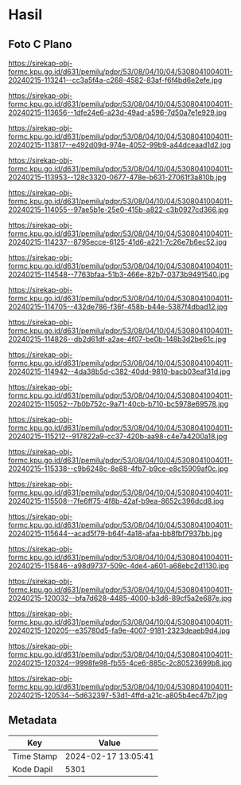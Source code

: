 # Hasil

## Foto C Plano

https://sirekap-obj-formc.kpu.go.id/d631/pemilu/pdpr/53/08/04/10/04/5308041004011-20240215-113241--cc3a5f4a-c268-4582-83af-f6f4bd6e2efe.jpg

https://sirekap-obj-formc.kpu.go.id/d631/pemilu/pdpr/53/08/04/10/04/5308041004011-20240215-113656--1dfe24e6-a23d-49ad-a596-7d50a7e1e929.jpg

https://sirekap-obj-formc.kpu.go.id/d631/pemilu/pdpr/53/08/04/10/04/5308041004011-20240215-113817--e492d09d-974e-4052-99b9-a44dceaad1d2.jpg

https://sirekap-obj-formc.kpu.go.id/d631/pemilu/pdpr/53/08/04/10/04/5308041004011-20240215-113953--128c3320-0677-478e-b631-27061f3a810b.jpg

https://sirekap-obj-formc.kpu.go.id/d631/pemilu/pdpr/53/08/04/10/04/5308041004011-20240215-114055--97ae5b1e-25e0-415b-a822-c3b0927cd366.jpg

https://sirekap-obj-formc.kpu.go.id/d631/pemilu/pdpr/53/08/04/10/04/5308041004011-20240215-114237--8795ecce-6125-41d6-a221-7c26e7b6ec52.jpg

https://sirekap-obj-formc.kpu.go.id/d631/pemilu/pdpr/53/08/04/10/04/5308041004011-20240215-114548--7763bfaa-51b3-466e-82b7-0373b9491540.jpg

https://sirekap-obj-formc.kpu.go.id/d631/pemilu/pdpr/53/08/04/10/04/5308041004011-20240215-114705--432de786-f36f-458b-b44e-5387f4dbad12.jpg

https://sirekap-obj-formc.kpu.go.id/d631/pemilu/pdpr/53/08/04/10/04/5308041004011-20240215-114826--db2d61df-a2ae-4f07-be0b-148b3d2be61c.jpg

https://sirekap-obj-formc.kpu.go.id/d631/pemilu/pdpr/53/08/04/10/04/5308041004011-20240215-114942--4da38b5d-c382-40dd-9810-bacb03eaf31d.jpg

https://sirekap-obj-formc.kpu.go.id/d631/pemilu/pdpr/53/08/04/10/04/5308041004011-20240215-115052--7b0b752c-9a71-40cb-b710-bc5978e69578.jpg

https://sirekap-obj-formc.kpu.go.id/d631/pemilu/pdpr/53/08/04/10/04/5308041004011-20240215-115212--917822a9-cc37-420b-aa98-c4e7a4200a18.jpg

https://sirekap-obj-formc.kpu.go.id/d631/pemilu/pdpr/53/08/04/10/04/5308041004011-20240215-115338--c9b6248c-8e88-4fb7-b9ce-e8c15909af0c.jpg

https://sirekap-obj-formc.kpu.go.id/d631/pemilu/pdpr/53/08/04/10/04/5308041004011-20240215-115508--7fe6ff75-4f8b-42af-b9ea-8652c396dcd8.jpg

https://sirekap-obj-formc.kpu.go.id/d631/pemilu/pdpr/53/08/04/10/04/5308041004011-20240215-115644--acad5f79-b64f-4a18-afaa-bb8fbf7937bb.jpg

https://sirekap-obj-formc.kpu.go.id/d631/pemilu/pdpr/53/08/04/10/04/5308041004011-20240215-115846--a98d9737-509c-4de4-a601-a68ebc2d1130.jpg

https://sirekap-obj-formc.kpu.go.id/d631/pemilu/pdpr/53/08/04/10/04/5308041004011-20240215-120032--bfa7d628-4485-4000-b3d6-89cf5a2e687e.jpg

https://sirekap-obj-formc.kpu.go.id/d631/pemilu/pdpr/53/08/04/10/04/5308041004011-20240215-120205--e35780d5-fa9e-4007-9181-2323deaeb9d4.jpg

https://sirekap-obj-formc.kpu.go.id/d631/pemilu/pdpr/53/08/04/10/04/5308041004011-20240215-120324--9998fe98-fb55-4ce6-885c-2c80523699b8.jpg

https://sirekap-obj-formc.kpu.go.id/d631/pemilu/pdpr/53/08/04/10/04/5308041004011-20240215-120534--5d632397-53d1-4ffd-a21c-a805b4ec47b7.jpg


## Metadata

| Key        | Value               |
| ---------- | ------------------- |
| Time Stamp | 2024-02-17 13:05:41 |
| Kode Dapil | 5301                |



